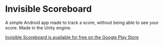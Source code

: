 # Invisible Scoreboard
A simple Android app made to track a score, without being able to see your score. Made in the Unity engine.

[Invisible Scoreboard is available for free on the Google Play Store](https://play.google.com/store/apps/details?id=com.ricardovogel.invisscore)
